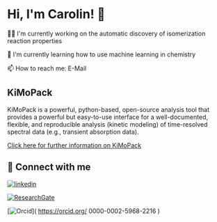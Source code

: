 # Hi, I'm Carolin! 👋

👩‍💻 I'm currently working on the automatic discovery of isomerization reaction properties

🧠 I'm currently learning how to use machine learning in chemistry

📫 How to reach me: E-Mail

## KiMoPack

KiMoPack is a powerful, python-based, open-source analysis tool that provides a powerful but easy-to-use interface for a well-documented, flexible, and reproducible analysis (kinetic modeling) of time-resolved spectral data (e.g., transient absorption data).

[Click here for further information on KiMoPack](https://pubs.acs.org/doi/10.1021/acs.jpca.2c00907)

## 🔗 Connect with me

[![linkedin](https://img.shields.io/badge/linkedin-0A66C2?style=for-the-badge&logo=linkedin&logoColor=white)](https://www.linkedin.com/in/carolin-m%C3%BCller-b2581723b)

[![ResearchGate](https://img.shields.io/bage/ResearchGate-00CCBB?style=for-the-badge&logo=ResearchGate&logoColor=white)](https://www.researchgate.net/profile/Carolin-Mueller-6)

[![Orcid](https://img.shields.io/bage/linkedin-0A66C2?style=for-the-badge&logo=orcid&logoColor=white)]( https://orcid.org/
0000-0002-5968-2216 )
